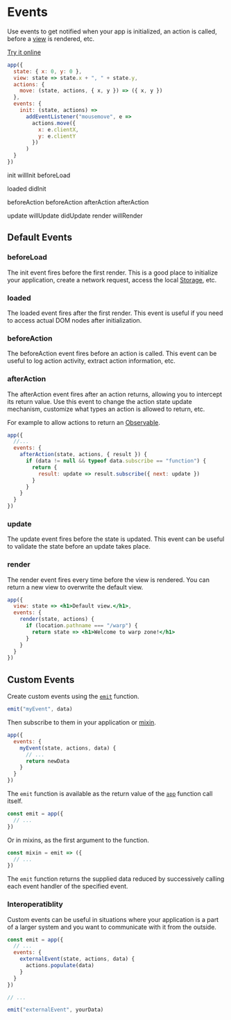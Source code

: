 # Events

Use events to get notified when your app is initialized, an action is called, before a [view](/docs/view.md) is rendered, etc.

[Try it online](https://codepen.io/hyperapp/pen/Bpyraw?editors=0010)

```jsx
app({
  state: { x: 0, y: 0 },
  view: state => state.x + ", " + state.y,
  actions: {
    move: (state, actions, { x, y }) => ({ x, y })
  },
  events: {
    init: (state, actions) =>
      addEventListener("mousemove", e =>
        actions.move({
          x: e.clientX,
          y: e.clientY
        })
      )
  }
})
```

init                    willInit            beforeLoad

loaded                  didInit

beforeAction            beforeAction
afterAction             afterAction

update                  willUpdate
                        didUpdate
render                  willRender




## Default Events

### beforeLoad

The init event fires before the first render. This is a good place to initialize your application, create a network request, access the local [Storage](https://developer.mozilla.org/en-US/docs/Web/API/Storage), etc.

### loaded

The loaded event fires after the first render. This event is useful if you need to access actual DOM nodes after initialization.

### beforeAction

The beforeAction event fires before an action is called. This event can be useful to log action activity, extract action information, etc.

### afterAction

The afterAction event fires after an action returns, allowing you to intercept its return value. Use this event to change the action state update mechanism, customize what types an action is allowed to return, etc.

For example to allow actions to return an [Observable](https://github.com/tc39/proposal-observable).

```jsx
app({
  //...
  events: {
    afterAction(state, actions, { result }) {
      if (data != null && typeof data.subscribe == "function") {
        return {
          result: update => result.subscribe({ next: update })
        }
      }
    }
  }
})
```

### update

The update event fires before the state is updated. This event can be useful to validate the state before an update takes place.

### render

The render event fires every time before the view is rendered. You can return a new view to overwrite the default view.

```jsx
app({
  view: state => <h1>Default view.</h1>,
  events: {
    render(state, actions) {
      if (location.pathname === "/warp") {
        return state => <h1>Welcome to warp zone!</h1>
      }
    }
  }
})
```

## Custom Events

Create custom events using the [`emit`](/docs/api.md#emit) function.

```jsx
emit("myEvent", data)
```

Then subscribe to them in your application or [mixin](/docs/mixins.md).

```jsx
app({
  events: {
    myEvent(state, actions, data) {
      // ...
      return newData
    }
  }
})
```

The `emit` function is available as the return value of the [`app`](/docs/api.md#app) function call itself.

```js
const emit = app({
  // ...
})
```

Or in mixins, as the first argument to the function.

```js
const mixin = emit => ({
  // ...
})
```

The `emit` function returns the supplied data reduced by successively calling each event handler of the specified event.

### Interoperatiblity

Custom events can be useful in situations where your application is a part of a larger system and you want to communicate with it from the outside.

```js
const emit = app({
  // ...
  events: {
    externalEvent(state, actions, data) {
      actions.populate(data)
    }
  }
})

// ...

emit("externalEvent", yourData)
```




